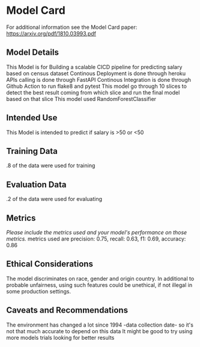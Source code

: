 # Model Card

For additional information see the Model Card paper: https://arxiv.org/pdf/1810.03993.pdf

## Model Details
This Model is for Building a scalable CICD pipeline for predicting salary based on census dataset 
Continous Deployment is done through heroku
APIs calling is done through FastAPI
Continous Integration is done through Github Action to run flake8 and pytest
This model go through 10 slices to detect the best result coming from which slice and run the final model based on that slice
This model used RandomForestClassifier

## Intended Use
This Model is intended to predict if salary is >50 or <50 

## Training Data
.8 of the data were used for training

## Evaluation Data
.2 of the data were used for evaluating

## Metrics
_Please include the metrics used and your model's performance on those metrics._
metrics used are precision: 0.75, recall: 0.63, f1: 0.69, accuracy: 0.86

## Ethical Considerations
The model discriminates on race, gender and origin country. In additional to probable unfairness, using such features could be unethical, if not illegal in some production settings.

## Caveats and Recommendations
The environment has changed a lot since 1994 -data collection date- so it's not that much accurate to depend on this data
It might be good to try using more models trials looking for better results
